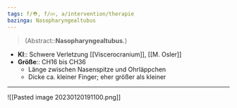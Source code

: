 ```yaml
---
tags: f/⛑️, f/💤, a/intervention/therapie
bazinga: Nasopharyngealtubus
---
```

> (Abstract::**Nasopharyngealtubus.**)
- **KI**:: Schwere Verletzung [[Viscerocranium]], [[M. Osler]]
- **Größe**:: CH16 bis CH36
	- Länge zwischen Nasenspitze und Ohrläppchen
	- Dicke ca. kleiner Finger; eher größer als kleiner
---
![[Pasted image 20230120191100.png]]